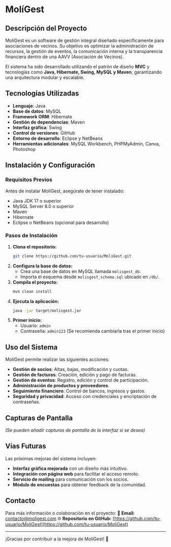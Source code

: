 # MolíGest

## Descripción del Proyecto
MolíGest es un software de gestión integral diseñado específicamente para asociaciones de vecinos. Su objetivo es optimizar la administración de recursos, la gestión de eventos, la comunicación interna y la transparencia financiera dentro de una AAVV (Asociación de Vecinos).

El sistema ha sido desarrollado utilizando el patrón de diseño **MVC** y tecnologías como **Java, Hibernate, Swing, MySQL y Maven**, garantizando una arquitectura modular y escalable.

## Tecnologías Utilizadas
- **Lenguaje**: Java
- **Base de datos**: MySQL
- **Framework ORM**: Hibernate
- **Gestión de dependencias**: Maven
- **Interfaz gráfica**: Swing
- **Control de versiones**: GitHub
- **Entorno de desarrollo**: Eclipse y NetBeans
- **Herramientas adicionales**: MySQL Workbench, PHPMyAdmin, Canva, Photoshop

## Instalación y Configuración
### Requisitos Previos
Antes de instalar MolíGest, asegúrate de tener instalado:
- Java JDK 17 o superior
- MySQL Server 8.0 o superior
- Maven
- Hibernate
- Eclipse o NetBeans (opcional para desarrollo)

### Pasos de Instalación
1. **Clona el repositorio:**
   ```bash
   git clone https://github.com/tu-usuario/MoliGest.git
   ```
2. **Configura la base de datos:**
   - Crea una base de datos en MySQL llamada `molisgest_db`.
   - Importa el esquema desde `molisgest_schema.sql` ubicado en `/db/`.
3. **Compila el proyecto:**
   ```bash
   mvn clean install
   ```
4. **Ejecuta la aplicación:**
   ```bash
   java -jar target/molisgest.jar
   ```
5. **Primer inicio:**
   - Usuario: `admin`
   - Contraseña: `admin123` (Se recomienda cambiarla tras el primer inicio)

## Uso del Sistema
MolíGest permite realizar las siguientes acciones:
- **Gestión de socios**: Altas, bajas, modificación y cuotas.
- **Gestión de facturas**: Creación, edición y pago de facturas.
- **Gestión de eventos**: Registro, edición y control de participación.
- **Administración de productos y proveedores**.
- **Seguimiento financiero**: Control de bancos, ingresos y gastos.
- **Seguridad y privacidad**: Acceso con credenciales y encriptación de contraseñas.

## Capturas de Pantalla
*(Se pueden añadir capturas de pantalla de la interfaz si se desea)*

## Vías Futuras
Las próximas mejoras del sistema incluyen:
- **Interfaz gráfica mejorada** con un diseño más intuitivo.
- **Integración con página web** para facilitar el acceso remoto.
- **Servicio de mailing** para comunicación con los socios.
- **Módulo de encuestas** para obtener feedback de la comunidad.

## Contacto
Para más información o colaboración en el proyecto:
📧 **Email:** contacto@moligest.com
🌐 **Repositorio en GitHub:** [https://github.com/tu-usuario/MoliGest](https://github.com/tu-usuario/MoliGest)

---
¡Gracias por contribuir a la mejora de MolíGest! 🚀
